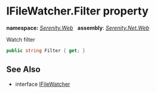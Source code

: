 # IFileWatcher.Filter property
**namespace:** *[Serenity.Web](../../README.md#serenity.web-namespace)*   **assembly**: *[Serenity.Net.Web](../../README.md)*

Watch filter

```csharp
public string Filter { get; }
```

## See Also

* interface [IFileWatcher](../IFileWatcher.md)
